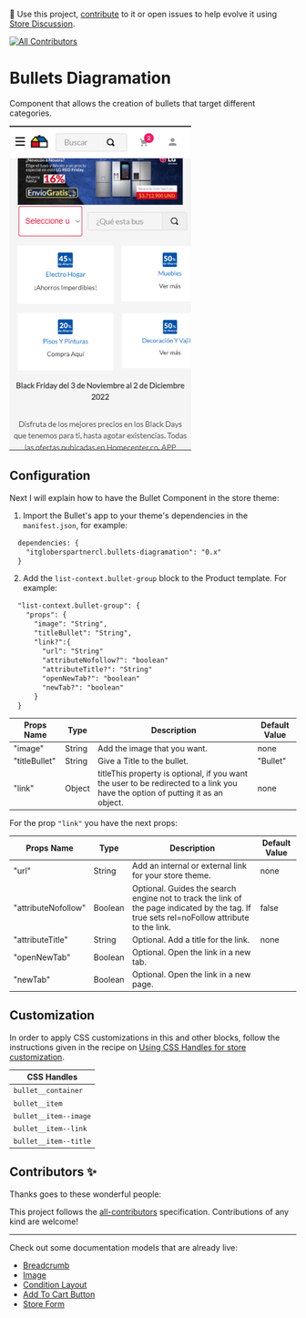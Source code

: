 📢 Use this project, [contribute](https://github.com/{OrganizationName}/{AppName}) to it or open issues to help evolve it using [Store Discussion](https://github.com/vtex-apps/store-discussion).

<!-- DOCS-IGNORE:start -->
<!-- ALL-CONTRIBUTORS-BADGE:START - Do not remove or modify this section -->
[![All Contributors](https://img.shields.io/badge/all_contributors-0-orange.svg?style=flat-square)](#contributors-)
<!-- ALL-CONTRIBUTORS-BADGE:END -->
<!-- DOCS-IGNORE:end -->

# Bullets Diagramation

Component that allows the creation of bullets that target different categories. 

![Bullets Diagramation](../docs/bullets.png)

## Configuration 

Next I will explain how to have the Bullet Component in the store theme:

1. Import the Bullet's app to your theme's dependencies in the `manifest.json`, for example:

```
  dependencies: {
    "itgloberspartnercl.bullets-diagramation": "0.x"
  }
```

2. Add the `list-context.bullet-group` block to the Product template. For example:
```
  "list-context.bullet-group": {
    "props": {
      "image": "String",
      "titleBullet": "String",
      "link?":{
        "url": "String"
        "attributeNofollow?": "boolean"
        "attributeTitle?": "String"
        "openNewTab?": "boolean"
        "newTab?": "boolean"
      }
  }
```

| Props Name    | Type   | Description                                                                                                                     | Default Value |
|---------------|--------|---------------------------------------------------------------------------------------------------------------------------------|---------------|
| "image"       | String | Add the image that you want.                                                                                                    | none          |
| "titleBullet" | String | Give a Title to the bullet.                                                                                                     | "Bullet"      |
| "link"        | Object | titleThis property is optional, if you want the user to be redirected to a link you have the option of putting it as an object. | none          |

For the prop `"link"` you have the next props:

| Props Name          | Type    | Description                                                                                                                                 | Default Value |
|---------------------|---------|---------------------------------------------------------------------------------------------------------------------------------------------|---------------|
| "url"               | String  | Add an internal or external link for your store theme.                                                                                      | none          |
| "attributeNofollow" | Boolean | Optional. Guides the search engine not to track the link of the page indicated by the tag. If true sets rel=noFollow attribute to the link. | false         |
| "attributeTitle"    | String  | Optional. Add a title for the link.                                                                                                         | none          |
| "openNewTab"        | Boolean | Optional. Open the link in a new tab.                                                                                                       |               |
| "newTab"            | Boolean | Optional. Open the link in a new page.                                                                                                      |               |

## Customization

In order to apply CSS customizations in this and other blocks, follow the instructions given in the recipe on [Using CSS Handles for store customization](https://vtex.io/docs/recipes/style/using-css-handles-for-store-customization).

| CSS Handles |
| ----------- | 
| `bullet__container` | 
| `bullet__item` | 
| `bullet__item--image` | 
| `bullet__item--link` | 
| `bullet__item--title` |


<!-- DOCS-IGNORE:start -->

## Contributors ✨

Thanks goes to these wonderful people:

<!-- ALL-CONTRIBUTORS-LIST:START - Do not remove or modify this section -->
<!-- prettier-ignore-start -->
<!-- markdownlint-disable -->
<!-- markdownlint-enable -->
<!-- prettier-ignore-end -->
<!-- ALL-CONTRIBUTORS-LIST:END -->

This project follows the [all-contributors](https://github.com/all-contributors/all-contributors) specification. Contributions of any kind are welcome!

<!-- DOCS-IGNORE:end -->

---- 

Check out some documentation models that are already live: 
- [Breadcrumb](https://github.com/vtex-apps/breadcrumb)
- [Image](https://vtex.io/docs/components/general/vtex.store-components/image)
- [Condition Layout](https://vtex.io/docs/components/all/vtex.condition-layout@1.1.6/)
- [Add To Cart Button](https://vtex.io/docs/components/content-blocks/vtex.add-to-cart-button@0.9.0/)
- [Store Form](https://vtex.io/docs/components/all/vtex.store-form@0.3.4/)
